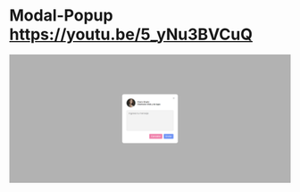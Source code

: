 # Modal-Popup https://youtu.be/5_yNu3BVCuQ
<p align="center">
  <img src="preview.png" alt="preview del proyecto"  width="1600">
</p>